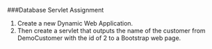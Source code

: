 ###Database Servlet Assignment
1. Create a new Dynamic Web Application.
2. Then create a servlet that outputs the name of the customer from DemoCustomer with the id of 2 to a Bootstrap web page.